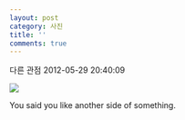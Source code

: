 ```yaml
---
layout: post
category: 사진
title: ''
comments: true
---
```

다른 관점
2012-05-29 20:40:09


  

![][link0]

  

  

You said you like another side of something.


[link0]:https://t1.daumcdn.net/cfile/tistory/16563F4F4FC4B54423
